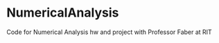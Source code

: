 NumericalAnalysis
=================

Code for Numerical Analysis hw and project with Professor Faber at RIT
